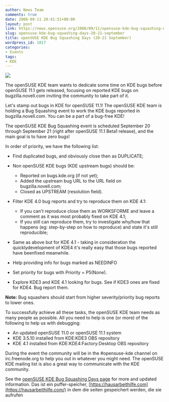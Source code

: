 ```yaml
---
author: News Team
comments: true
date: 2008-09-11 20:41:51+00:00
layout: post
link: https://news.opensuse.org/2008/09/11/opensuse-kde-bug-squashing-days-20-21-september/
slug: opensuse-kde-bug-squashing-days-20-21-september
title: openSUSE KDE Bug Squashing Days (20-21 September)
wordpress_id: 1017
categories:
- Events
tags:
- KDE
---
```


![](//files.opensuse.org/opensuse/en/e/ee/Bugs.png)

The openSUSE KDE team wants to dedicate some time on KDE bugs before openSUSE 11.1 gets released, focusing on reported KDE bugs on bugzilla.novell.com inviting the community to take part of it.

Let's stamp out bugs in KDE for openSUSE 11.1! The openSUSE KDE team is holding a Bug Squashing event to work the KDE bugs reported in bugzilla.novell.com. You can be a part of a bug-free KDE!

The openSUSE KDE Bug Squashing event is scheduled September 20 through September 21 (right after openSUSE 11.1 Beta1 release), and the main goal is to have zero bugs!

<!-- more -->
In order of priority, we have the following list:


  * Find duplicated bugs, and obviously close then as DUPLICATE;


  * Non openSUSE KDE bugs (KDE upstream bugs) should be:
    * Reported on bugs.kde.org (if not yet);
    * Added the upstream bug URL to the URL field on bugzilla.novell.com;
    * Closed as UPSTREAM (resolution field).


  * Filter KDE 4.0 bug reports and try to reproduce them on KDE 4.1:
    * If you can't reproduce close them as WORKSFORME and leave a comment as it was most probably fixed on KDE 4.1;
    * If you still can reproduce them, try to investigate why/how that happens (eg: step-by-step on how to reproduce) and state it's still reproducible;


  * Same as above but for KDE 4.1 - taking in consideration the quicklydevelopment of KDE4 it's really easy that those bugs reported have beenfixed meanwhile.


  * Help providing info for bugs marked as NEEDINFO


  * Set priority for bugs with Priority = P5(None).


  * Explore KDE3 and KDE 4.1 looking for bugs. See if KDE3 ones are fixed for KDE4. Bug report them.

**Note:** Bug squashers should start from higher severity/priority bug reports to lower ones.

To successfully achieve all these tasks, the openSUSE KDE team needs as many people as possible. All you need to help is one (or more) of the following to help us with debugging:



  * An updated openSUSE 11.0 or openSUSE 11.1 system
  * KDE 3.5.10 installed from KDE:KDE3 OBS repository
  * KDE 4.1 installed from KDE:KDE4:Factory:Desktop OBS repository

During the event the community will be in the #opensuse-kde channel on irc.freenode.org to help you out in whatever you might need. The openSUSE KDE mailing list is also a great way to communicate with the KDE community.

See the [openSUSE KDE Bug Squashing Days page](//en.opensuse.org/KDE/Bug_Slashing/20080920) for more and updated information. Das ist ein puffer-speicher, [https://hausarbeithilfe.com](https://hausarbeithilfe.com/) in dem die seiten gespeichert werden, die sie aufrufen
